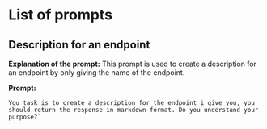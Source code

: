 # List of prompts

## Description for an endpoint
**Explanation of the prompt:** This prompt is used to create a description for an endpoint by only giving the name of the endpoint.

**Prompt:** 
```
You task is to create a description for the endpoint i give you, you should return the response in markdown format. Do you understand your purpose?`
```